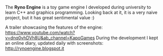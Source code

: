 The **Ryno Engine** is a toy game engine I developed during university to learn C++ and graphics programming.
Looking back at it, it is a very naive project, but it has great sentimental value :) 

A trailer showcasing the features of the engine: https://www.youtube.com/watch?v=dnq0vhDVh8U&ab_channel=KapoGames
During the development I kept an online diary, updated daily with screenshots: http://rynoengine.blogspot.it 
